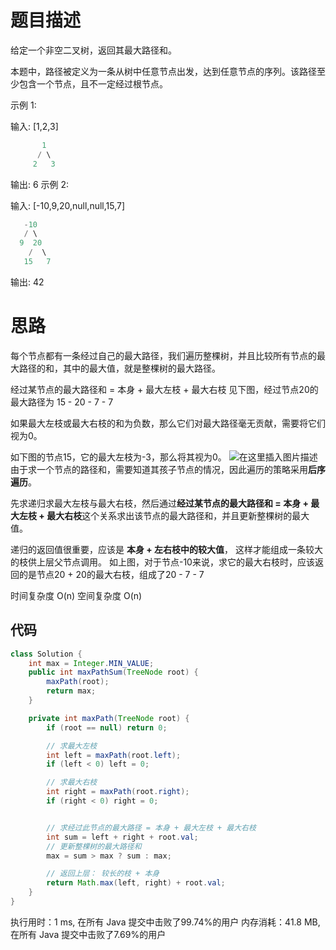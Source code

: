 # 题目描述
给定一个非空二叉树，返回其最大路径和。

本题中，路径被定义为一条从树中任意节点出发，达到任意节点的序列。该路径至少包含一个节点，且不一定经过根节点。

示例 1:

输入: [1,2,3]

```java
       1
      / \
     2   3

```

输出: 6
示例 2:

输入: [-10,9,20,null,null,15,7]

```java
   -10
   / \
  9  20
    /  \
   15   7
```

输出: 42

# 思路
每个节点都有一条经过自己的最大路径，我们遍历整棵树，并且比较所有节点的最大路径的和，其中的最大值，就是整棵树的最大路径。

经过某节点的最大路径和 = 本身 + 最大左枝 + 最大右枝
见下图，经过节点20的最大路径为 15 - 20 - 7 - 7

如果最大左枝或最大右枝的和为负数，那么它们对最大路径毫无贡献，需要将它们视为0。

如下图的节点15，它的最大左枝为-3，那么将其视为0。
![在这里插入图片描述](https://img-blog.csdnimg.cn/20200629180524925.png?x-oss-process=image/watermark,type_ZmFuZ3poZW5naGVpdGk,shadow_10,text_aHR0cHM6Ly9ibG9nLmNzZG4ubmV0L3o3MTQ0MDU0ODk=,size_16,color_FFFFFF,t_70)
由于求一个节点的路径和，需要知道其孩子节点的情况，因此遍历的策略采用**后序遍历**。

先求递归求最大左枝与最大右枝，然后通过**经过某节点的最大路径和 = 本身 + 最大左枝 + 最大右枝**这个关系求出该节点的最大路径和，并且更新整棵树的最大值。

递归的返回值很重要，应该是 **本身 + 左右枝中的较大值**， 这样才能组成一条较大的枝供上层父节点调用。
如上图，对于节点-10来说，求它的最大右枝时，应该返回的是节点20 + 20的最大右枝，组成了20 - 7 - 7

时间复杂度 O(n)
空间复杂度 O(n)

## 代码

```java
class Solution {
	int max = Integer.MIN_VALUE;
    public int maxPathSum(TreeNode root) {
    	maxPath(root);
    	return max;
    }

    private int maxPath(TreeNode root) {
    	if (root == null) return 0;

    	// 求最大左枝
    	int left = maxPath(root.left);
        if (left < 0) left = 0;

       	// 求最大右枝
    	int right = maxPath(root.right);
    	if (right < 0) right = 0;


    	// 求经过此节点的最大路径 = 本身 + 最大左枝 + 最大右枝
    	int sum = left + right + root.val;
    	// 更新整棵树的最大路径和
    	max = sum > max ? sum : max;

    	// 返回上层： 较长的枝 + 本身
    	return Math.max(left, right) + root.val;
    }
}
```
执行用时：1 ms, 在所有 Java 提交中击败了99.74%的用户
内存消耗：41.8 MB, 在所有 Java 提交中击败了7.69%的用户